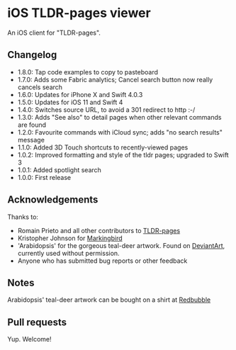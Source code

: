 iOS TLDR-pages viewer
=====================

An iOS client for "TLDR-pages".

Changelog
---------

* 1.8.0: Tap code examples to copy to pasteboard
* 1.7.0: Adds some Fabric analytics; Cancel search button now really cancels search
* 1.6.0: Updates for iPhone X and Swift 4.0.3
* 1.5.0: Updates for iOS 11 and Swift 4
* 1.4.0: Switches source URL, to avoid a 301 redirect to http :-/
* 1.3.0: Adds "See also" to detail pages when other relevant commands are found
* 1.2.0: Favourite commands with iCloud sync; adds "no search results" message
* 1.1.0: Added 3D Touch shortcuts to recently-viewed pages
* 1.0.2: Improved formatting and style of the tldr pages; upgraded to Swift 3
* 1.0.1: Added spotlight search
* 1.0.0: First release

Acknowledgements
----------------

Thanks to:

* Romain Prieto and all other contributors to [TLDR-pages](https://github.com/tldr-pages/tldr)
* Kristopher Johnson for [Markingbird](https://github.com/kristopherjohnson/Markingbird)
* 'Arabidopsis' for the gorgeous teal-deer artwork. Found on [DeviantArt](http://arabidopsis.deviantart.com/art/Teal-Deer-II-158802763), currently used without permission.
* Anyone who has submitted bug reports or other feedback

Notes
-----

Arabidopsis' teal-deer artwork can be bought on a shirt at [Redbubble](http://www.redbubble.com/people/arabidopsis/works/5386340-1-teal-deer-too-long-didnt-read)

Pull requests
-------------

Yup. Welcome!
